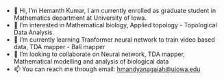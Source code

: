 - 👋 Hi, I’m Hemanth Kumar, I am currently enrolled as graduate student in Mathematics department at University of Iowa.
- 👀 I’m interested in Mathematical biology, Applied topology - Topological Data Analysis
- 🌱 I’m currently learning Tranformer neural network to train video based data, TDA mapper - Ball mapper
- 💞️ I’m looking to collaborate on Neural network, TDA mapper, Mathematical modelling and analysis of biological data
- 📫 You can reach me through email: hmandyanagaiah@uiowa.edu

<!---
hemanth9979/hemanth9979 is a ✨ special ✨ repository because its `README.md` (this file) appears on your GitHub profile.
You can click the Preview link to take a look at your changes.
--->
